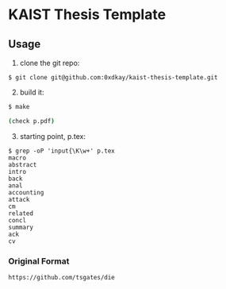 # KAIST Thesis Template

## Usage

1. clone the git repo:
  ```
  $ git clone git@github.com:0xdkay/kaist-thesis-template.git
  ```

2. build it:
  ``` sh
  $ make

  (check p.pdf)
  ```

3. starting point, p.tex:
  ```
  $ grep -oP 'input{\K\w+' p.tex
  macro
  abstract
  intro
  back
  anal
  accounting
  attack
  cm
  related
  concl
  summary
  ack
  cv
  ```

### Original Format
  ```
  https://github.com/tsgates/die
  ```
